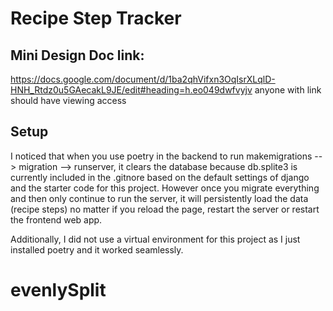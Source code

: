 # Recipe Step Tracker

## Mini Design Doc link:

https://docs.google.com/document/d/1ba2qhVifxn3OqIsrXLqlD-HNH_Rtdz0u5GAecakL9JE/edit#heading=h.eo049dwfvyjv
anyone with link should have viewing access

## Setup

I noticed that when you use poetry in the backend to run makemigrations --> migration --> runserver, it clears the database because db.splite3 is currently included in the .gitnore based on the default settings of django and the starter code for this project. However
once you migrate everything and then only continue to run the server, it will persistently load the data (recipe steps) no matter if you
reload the page, restart the server or restart the frontend web app.

Additionally, I did not use a virtual environment for this project as I just installed poetry and it worked seamlessly.
# evenlySplit
